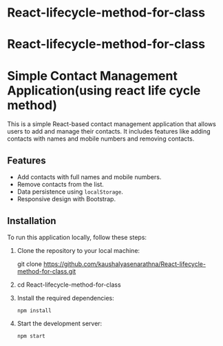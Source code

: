  
# React-lifecycle-method-for-class
React-lifecycle-method-for-class
=======
# Simple Contact Management Application(using react life cycle method)

This is a simple React-based contact management application that allows users to add and manage their contacts. It includes features like adding contacts with names and mobile numbers and removing contacts.

 

## Features

- Add contacts with full names and mobile numbers.
- Remove contacts from the list.
- Data persistence using `localStorage`.
- Responsive design with Bootstrap.

## Installation

To run this application locally, follow these steps:

1. Clone the repository to your local machine:


   git clone https://github.com/kaushalyasenarathna/React-lifecycle-method-for-class.git

2. cd React-lifecycle-method-for-class

3. Install the required dependencies:
       
       npm install

4. Start the development server:

       npm start
 
